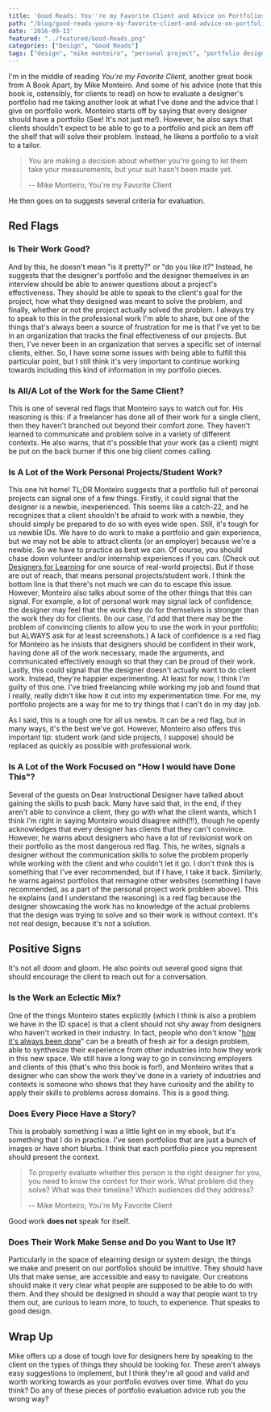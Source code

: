 ```yaml
---
title: 'Good Reads: You''re my Favorite Client and Advice on Portfolios'
path: "/blog/good-reads-youre-my-favorite-client-and-advice-on-portfolios"
date: '2016-09-13'
featured: "../featured/Good-Reads.png"
categories: ["Design", "Good Reads"]
tags: ["design", "mike monteiro", "personal project", "portfolio design", "portfolio project"]
---
```


I'm in the middle of reading _You're my Favorite Client_, another great book from A Book Apart, by Mike Monteiro. And some of his advice (note that this book is, ostensibly, for clients to read) on how to evaluate a designer's portfolio had me taking another look at what I've done and the advice that I give on portfolio work. Monteiro starts off by saying that every designer should have a portfolio (See! It's not just me!). However, he also says that clients shouldn't expect to be able to go to a portfolio and pick an item off the shelf that will solve their problem. Instead, he likens a portfolio to a visit to a tailor.
> You are making a decision about whether you're going to let them take your measurements, but your suit hasn't been made yet.
>
> -- Mike Monteiro, You're my Favorite Client

He then goes on to suggests several criteria for evaluation.

## Red Flags

### Is Their Work Good?

And by this, he doesn't mean "is it pretty?" or "do you like it?" Instead, he suggests that the designer's portfolio and the designer themselves in an interview should be able to answer questions about a project's effectiveness. They should be able to speak to the client's goal for the project, how what they designed was meant to solve the problem, and finally, whether or not the project actually solved the problem. I always try to speak to this in the professional work I'm able to share, but one of the things that's always been a source of frustration for me is that I've yet to be in an organization that tracks the final effectiveness of our projects. But then, I've never been in an organization that serves a specific set of internal clients, either. So, I have some some issues with being able to fulfill this particular point, but I still think it's very important to continue working towards including this kind of information in my portfolio pieces.

### Is All/A Lot of the Work for the Same Client?

This is one of several red flags that Monteiro says to watch out for. His reasoning is this: if a freelancer has done all of their work for a single client, then they haven't branched out beyond their comfort zone. They haven't learned to communicate and problem solve in a variety of different contexts. He also warns, that it's possible that your work (as a client) might be put on the back burner if this one big client comes calling.

### Is A Lot of the Work Personal Projects/Student Work?

This one hit home! TL;DR Monteiro suggests that a portfolio full of personal projects can signal one of a few things. Firstly, it could signal that the designer is a newbie, inexperienced. This seems like a catch-22, and he recognizes that a client shouldn't be afraid to work with a newbie, they should simply be prepared to do so with eyes wide open. Still, it's tough for us newbie IDs. We have to do work to make a portfolio and gain experience, but we may not be able to attract clients (or an employer) because we're a newbie. So we have to practice as best we can. Of course, you should chase down volunteer and/or internship experiences if you can. (Check out [Designers for Learning](http://studio.designersforlearning.org/) for one source of real-world projects). But if those are out of reach, that means personal projects/student work. I think the bottom line is that there's not much we can do to escape this issue. However, Monteiro also talks about some of the other things that this can signal. For example, a lot of personal work may signal lack of confidence; the designer may feel that the work they do for themselves is stronger than the work they do for clients. (In our case, I'd add that there may be the problem of convincing clients to allow you to use the work in your portfolio; but ALWAYS ask for at least screenshots.) A lack of confidence is a red flag for Monteiro as he insists that designers should be confident in their work, having done all of the work necessary, made the arguments, and communicated effectively enough so that they can be proud of their work. Lastly, this could signal that the designer doesn't actually want to do client work. Instead, they're happier experimenting. At least for now, I think I'm guilty of this one. I've tried freelancing while working my job and found that I really, really didn't like how it cut into my experimentation time. For me, my portfolio projects are a way for me to try things that I can't do in my day job.

As I said, this is a tough one for all us newbs. It can be a red flag, but in many ways, it's the best we've got. However, Monteiro also offers this important tip: student work (and side projects, I suppose) should be replaced as quickly as possible with professional work.

### Is A Lot of the Work Focused on "How I would have Done This"?

Several of the guests on Dear Instructional Designer have talked about gaining the skills to push back. Many have said that, in the end, if they aren't able to convince a client, they go with what the client wants, which I think I'm right in saying Monteiro would disagree with(!!!), though he openly acknowledges that every designer has clients that they can't convince. However, he warns about designers who have a lot of revisionist work on their portfolio as the most dangerous red flag. This, he writes, signals a designer without the communication skills to solve the problem properly while working with the client and who couldn't let it go. I don't think this is something that I've ever recommended, but if I have, I take it back. Similarly, he warns against portfolios that reimagine other websites (something I have recommended, as a part of the personal project work problem above). This he explains (and I understand the reasoning) is a red flag because the designer showcasing the work has no knowledge of the actual problems that the design was trying to solve and so their work is without context. It's not real design, because it's not a solution.

## Positive Signs

It's not all doom and gloom. He also points out several good signs that should encourage the client to reach out for a conversation.

### Is the Work an Eclectic Mix?

One of the things Monteiro states explicitly (which I think is also a problem we have in the ID space) is that a client should not shy away from designers who haven't worked in their industry. In fact, people who don't know "[how it's always been done](/blog/3-benefits-of-ignorance-for-instructional-designers/)" can be a breath of fresh air for a design problem, able to synthesize their experience from other industries into how they work in this new space. We still have a long way to go in convincing employers and clients of this (that's who this book is for!), and Monteiro writes that a designer who can show the work they've done in a variety of industries and contexts is someone who shows that they have curiosity and the ability to apply their skills to problems across domains. This is a good thing.

### Does Every Piece Have a Story?

This is probably something I was a little light on in my ebook, but it's something that I do in practice. I've seen portfolios that are just a bunch of images or have short blurbs. I think that each portfolio piece you represent should present the context.
> To properly evaluate whether this person is the right designer for you, you need to know the context for their work. What problem did they solve? What was their timeline? Which audiences did they address?
>
> -- Mike Monteiro, You're My Favorite Client

Good work **does not** speak for itself.

### Does Their Work Make Sense and Do you Want to Use It?

Particularly in the space of elearning design or system design, the things we make and present on our portfolios should be intuitive. They should have UIs that make sense, are accessible and easy to navigate. Our creations should make it very clear what people are supposed to be able to do with them. And they should be designed in should a way that people want to try them out, are curious to learn more, to touch, to experience. That speaks to good design.

## Wrap Up

Mike offers up a dose of tough love for designers here by speaking to the client on the types of things they should be looking for. These aren't always easy suggestions to implement, but I think they're all good and valid and worth working towards as your portfolio evolves over time. What do you think? Do any of these pieces of portfolio evaluation advice rub you the wrong way?
